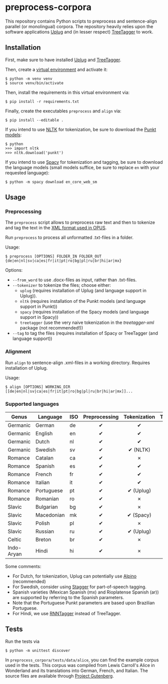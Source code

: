 # preprocess-corpora

This repository contains Python scripts to preprocess and sentence-align parallel (or monolingual) corpora. 
The repository heavily relies upon the software applications [Uplug](https://bitbucket.org/tiedemann/uplug/src/master/) and (in lesser respect) [TreeTagger](http://www.cis.uni-muenchen.de/~schmid/tools/TreeTagger/) to work.

## Installation

First, make sure to have installed [Uplug](https://bitbucket.org/tiedemann/uplug/src/master/) and [TreeTagger](http://www.cis.uni-muenchen.de/~schmid/tools/TreeTagger/).

Then, create a [virtual environment](https://docs.python.org/3/library/venv.html) and activate it:

    $ python -m venv venv
    $ source venv/bin/activate

Then, install the requirements in this virtual environment via:

    $ pip install -r requirements.txt

Finally, create the executables `preprocess` and `align` via:    
 
    $ pip install --editable .

If you intend to use [NLTK](https://www.nltk.org/) for tokenization, be sure to download the [Punkt models](https://www.nltk.org/api/nltk.tokenize.html?highlight=punkt#module-nltk.tokenize.punkt):

    $ python
    >>> import nltk
    >>> nltk.download('punkt')

If you intend to use [Spacy](https://spacy.io/) for tokenization and tagging, be sure to download the language models (small models suffice, be sure to replace `en` with your requested language):

    $ python -m spacy download en_core_web_sm

## Usage

### Preprocessing

The `preprocess` script allows to preprocess raw text and then to tokenize and tag the text in the [XML format used in OPUS](http://opus.nlpl.eu/).

Run `preprocess` to process all unformatted .txt-files in a folder. 

Usage:

    $ preprocess [OPTIONS] FOLDER_IN FOLDER_OUT {de|en|nl|sv|ca|es|fr|it|pt|ro|bg|pl|ru|br|hi|ar|mx}

Options:

- `--from_word` to use .docx-files as input, rather than .txt-files.
- `--tokenizer` to tokenize the files; choose either:
    - `uplug` (requires installation of Uplug (and language support in Uplug)).
    - `nltk` (requires installation of the Punkt models (and language support in Punkt))
    - `spacy` (requires installation of the Spacy models (and language support in Spacy))
    - `treetagger` (use the very naive tokenization in the *treetagger-xml* package (not recommended!))
- `--tag` to tag the files (requires installation of Spacy or TreeTagger (and language support))


### Alignment

Run `align` to sentence-align .xml-files in a working directory. Requires installation of Uplug.

Usage:

    $ align [OPTIONS] WORKING_DIR [[de|en|nl|sv|ca|es|fr|it|pt|ro|bg|pl|ru|br|hi|ar|mx]]...

### Supported languages

| Genus      | Language   | ISO | Preprocessing | Tokenization | Tagging |
|------------|------------|-----|:-------------:|:------------:|:-------:|
| Germanic   | German     | de  |       ✔       |      ✔       |    ✔    |
| Germanic   | English    | en  |       ✔       |      ✔       |    ✔    |
| Germanic   | Dutch      | nl  |       ✔       |      ✔       |    ✔    |
| Germanic   | Swedish    | sv  |       ✔       |   ✔ (NLTK)   |    ✗    |
| Romance    | Catalan    | ca  |       ✔       |      ✗       |    ✔    |
| Romance    | Spanish    | es  |       ✔       |      ✔       |    ✔    |
| Romance    | French     | fr  |       ✔       |      ✔       |    ✔    |
| Romance    | Italian    | it  |       ✔       |      ✔       |    ✔    |
| Romance    | Portuguese | pt  |       ✔       |  ✔ (Uplug)   |    ✔    |
| Romance    | Romanian   | ro  |       ✔       |      ✗       |    ✔    |
| Slavic     | Bulgarian  | bg  |       ✔       |      ✗       |    ✔    |
| Slavic     | Macedonian | mk  |       ✔       |  ✔ (Spacy)   |    ✔    |
| Slavic     | Polish     | pl  |       ✔       |      ✗       |    ✗    |
| Slavic     | Russian    | ru  |       ✔       |  ✔ (Uplug)   |    ✔    |
| Celtic     | Breton     | br  |       ✔       |      ✗       |    ✗    |
| Indo-Aryan | Hindi      | hi  |       ✔       |      ✗       |    ✔    |

Some comments:
- For Dutch, for tokenization, Uplug can potentially use [Alpino](https://www.let.rug.nl/vannoord/alp/Alpino/) (recommended)
- For Swedish, consider using [Stagger](https://www.ling.su.se/english/nlp/tools/stagger) for part-of-speech tagging.
- Spanish varieties (Mexican Spanish (mx) and Rioplatense Spanish (ar)) are supported by referring to the Spanish parameters.
- Note that the Portuguese Punkt parameters are based upon Brazilian Portuguese.
- For Hindi, we use [RNNTagger](https://www.cis.uni-muenchen.de/~schmid/tools/RNNTagger/) instead of TreeTagger.

## Tests

Run the tests via

    $ python -m unittest discover

In `preprocess_corpora/tests/data/alice`, you can find the example corpus used in the tests.
This corpus was compiled from Lewis Carroll's Alice in Wonderland and its translations into German, French, and Italian.
The source files are available through [Project Gutenberg](http://www.gutenberg.org/).

